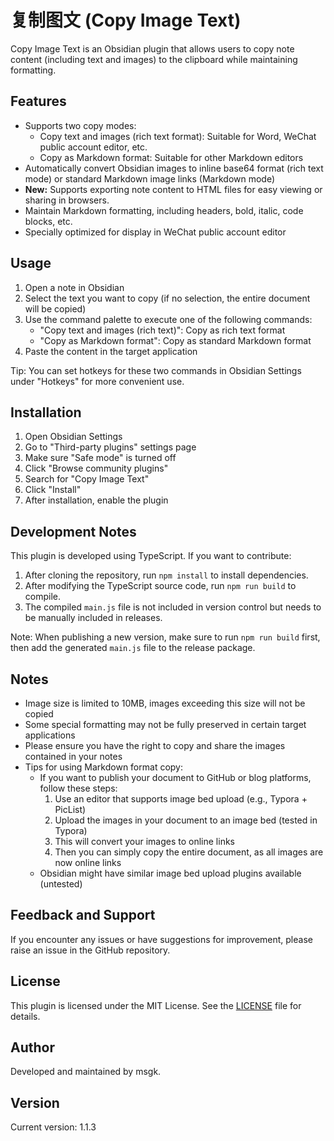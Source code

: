 # 复制图文 (Copy Image Text)

Copy Image Text is an Obsidian plugin that allows users to copy note content (including text and images) to the clipboard while maintaining formatting.

## Features

- Supports two copy modes:
  - Copy text and images (rich text format): Suitable for Word, WeChat public account editor, etc.
  - Copy as Markdown format: Suitable for other Markdown editors
- Automatically convert Obsidian images to inline base64 format (rich text mode) or standard Markdown image links (Markdown mode)
- **New:** Supports exporting note content to HTML files for easy viewing or sharing in browsers.
- Maintain Markdown formatting, including headers, bold, italic, code blocks, etc.
- Specially optimized for display in WeChat public account editor

## Usage

1. Open a note in Obsidian
2. Select the text you want to copy (if no selection, the entire document will be copied)
3. Use the command palette to execute one of the following commands:
   - "Copy text and images (rich text)": Copy as rich text format
   - "Copy as Markdown format": Copy as standard Markdown format
4. Paste the content in the target application

Tip: You can set hotkeys for these two commands in Obsidian Settings under "Hotkeys" for more convenient use.

## Installation

1. Open Obsidian Settings
2. Go to "Third-party plugins" settings page
3. Make sure "Safe mode" is turned off
4. Click "Browse community plugins"
5. Search for "Copy Image Text"
6. Click "Install"
7. After installation, enable the plugin

## Development Notes

This plugin is developed using TypeScript. If you want to contribute:

1. After cloning the repository, run `npm install` to install dependencies.
2. After modifying the TypeScript source code, run `npm run build` to compile.
3. The compiled `main.js` file is not included in version control but needs to be manually included in releases.

Note: When publishing a new version, make sure to run `npm run build` first, then add the generated `main.js` file to the release package.

## Notes

- Image size is limited to 10MB, images exceeding this size will not be copied
- Some special formatting may not be fully preserved in certain target applications
- Please ensure you have the right to copy and share the images contained in your notes
- Tips for using Markdown format copy:
  - If you want to publish your document to GitHub or blog platforms, follow these steps:
    1. Use an editor that supports image bed upload (e.g., Typora + PicList)
    2. Upload the images in your document to an image bed (tested in Typora)
    3. This will convert your images to online links
    4. Then you can simply copy the entire document, as all images are now online links
  - Obsidian might have similar image bed upload plugins available (untested)

## Feedback and Support

If you encounter any issues or have suggestions for improvement, please raise an issue in the GitHub repository.

## License

This plugin is licensed under the MIT License. See the [LICENSE](LICENSE) file for details.

## Author

Developed and maintained by msgk.

## Version

Current version: 1.1.3
